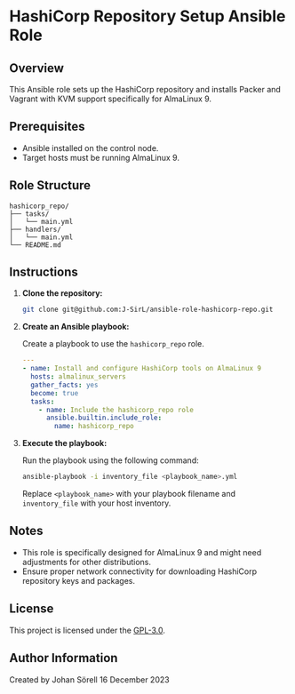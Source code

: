 # HashiCorp Repository Setup Ansible Role

## Overview

This Ansible role sets up the HashiCorp repository and installs Packer and Vagrant with KVM support specifically for AlmaLinux 9.

## Prerequisites

- Ansible installed on the control node.
- Target hosts must be running AlmaLinux 9.

## Role Structure

```
hashicorp_repo/
├── tasks/
│   └── main.yml
├── handlers/
│   └── main.yml
└── README.md
```

## Instructions

1. **Clone the repository:**

   ```bash
   git clone git@github.com:J-SirL/ansible-role-hashicorp-repo.git
   ```

2. **Create an Ansible playbook:**

   Create a playbook to use the `hashicorp_repo` role.

   ```yaml
   ---
   - name: Install and configure HashiCorp tools on AlmaLinux 9
     hosts: almalinux_servers
     gather_facts: yes
     become: true
     tasks:
       - name: Include the hashicorp_repo role
         ansible.builtin.include_role:
           name: hashicorp_repo
   ```

3. **Execute the playbook:**

   Run the playbook using the following command:

   ```bash
   ansible-playbook -i inventory_file <playbook_name>.yml
   ```

   Replace `<playbook_name>` with your playbook filename and `inventory_file` with your host inventory.

## Notes

- This role is specifically designed for AlmaLinux 9 and might need adjustments for other distributions.
- Ensure proper network connectivity for downloading HashiCorp repository keys and packages.

## License

This project is licensed under the [GPL-3.0](LICENSE).

## Author Information

Created by Johan Sörell 16 December 2023

```

